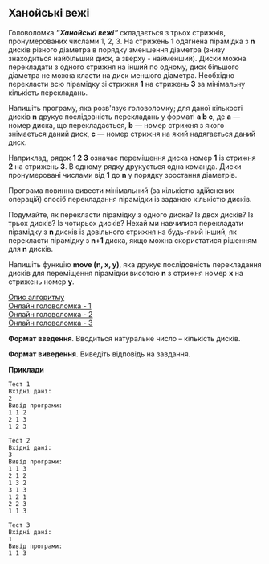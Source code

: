 ## Ханойські вежі
Головоломка ***"Ханойські вежі"*** складається з трьох стрижнів, пронумерованих числами 1, 2, 3. 
На стрижень **1** одягнена пірамідка з **n** дисків різного діаметра в порядку зменшення діаметра
(знизу знаходиться найбільший диск, а зверху - найменший). Диски можна перекладати з одного стрижня
на інший по одному, диск більшого діаметра не можна класти на диск меншого діаметра. Необхідно 
перекласти всю пірамідку зі стрижня **1** на стрижень **3** за мінімальну кількість перекладань.

Напишіть програму, яка розв'язує головоломку; для даної кількості дисків **n** друкує послідовність
перекладань у форматі **a b c**, де **a** — номер диска, що перекладається, **b** — номер стрижня
з якого знімається даний диск, **c** — номер стрижня на який надягається даний диск.

Наприклад, рядок **1 2 3** означає переміщення диска номер **1** із стрижня **2** на стрижень **3**.
В одному рядку друкується одна команда. Диски пронумеровані числами від **1** до **n** у порядку 
зростання діаметрів.

Програма повинна вивести мінімальний (за кількістю здійснених операцій) спосіб перекладання пірамідки 
із заданою кількістю дисків.

Подумайте, як перекласти пірамідку з одного диска? Із двох дисків? Із трьох дисків? Із чотирьох дисків?
Нехай ми навчилися перекладати пірамідку з **n** дисків із довільного стрижня на будь-який інший, 
як перекласти пірамідку з **n+1** диска, якщо можна скористатися рішенням для **n** дисків.

Напишіть функцію **move (n, x, y)**, яка друкує послідовність перекладання дисків для переміщення 
пірамідки висотою **n** з стрижня номер **x** на стрижень номер **y**.

[Опис алгоритму](https://ua5.org/osnprog/255-algoritm-khanojjska-vezha.html?authuser=1)  
[Онлайн головоломка - 1](https://www.mathplayground.com/logic_tower_of_hanoi.html?authuser=1)  
[Онлайн головоломка - 2](https://www.mathsisfun.com/games/towerofhanoi.html)  
[Онлайн головоломка - 3](https://ua.sgames.org/143520/?authuser=1)  

**Формат введення**. Вводиться натуральне число – кількість дисків.

**Формат виведення**. Виведіть відповідь на завдання.

**Приклади**
```
Тест 1
Вхідні дані:
2
Вивід програми:
1 1 2
2 1 3
1 2 3

Тест 2
Вхідні дані:
3
Вивід програми:
1 1 3
2 1 2
1 3 2
3 1 3
1 2 1
2 2 3
1 1 3

Тест 3
Вхідні дані:
1
Вивід програми:
1 1 3
```
